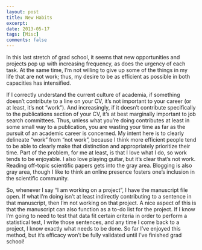```yaml
---
layout: post
title: New Habits
excerpt:
date: 2013-05-17
tags: [Misc]
comments: false
---
```

In this last stretch of grad school, it seems that new opportunities and projects pop up with increasing frequency, as does the urgency of each task. At the same time, I’m not willing to give up some of the things in my life that are not work; thus, my desire to be as efficient as possible in both capacities has intensified.

If I correctly understand the current culture of academia, if something doesn’t contribute to a line on your CV, it’s not important to your career (or at least, it’s not “work”). And increasingly, if it doesn’t contribute specifically to the publications section of your CV, it’s at best marginally important to job search committees. Thus, unless what you’re doing contributes at least in some small way to a publication, you are wasting your time as far as the pursuit of an academic career is concerned. My intent here is to clearly delineate “work” from “not work”, because I think more efficient people tend to be able to clearly make that distinction and appropriately prioritize their time. Part of the problem, for me at least, is that I love what I do, so work tends to be enjoyable. I also love playing guitar, but it’s clear that’s not work. Reading off-topic scientific papers gets into the gray area. Blogging is also gray area, though I like to think an online presence fosters one’s inclusion in the scientific community.

So, whenever I say “I am working on a project”, I have the manuscript file open. If what I’m doing isn’t at least indirectly contributing to a sentence in that manuscript, then I’m not working on that project. A nice aspect of this is that the manuscript can also function as a to-do list for the project. If I know I’m going to need to test that data fit certain criteria in order to perform a statistical test, I write those sentences, and any time I come back to a project, I know exactly what needs to be done. So far I’ve enjoyed this method, but it’s efficacy won’t be fully validated until I’ve finished grad school!
